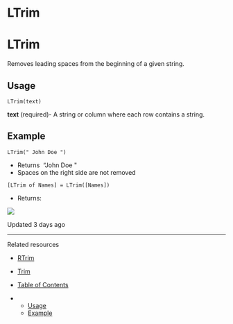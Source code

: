# LTrim

# LTrim

Removes leading spaces from the beginning of a given string.

## Usage

```
LTrim(text)
```

**text** (required)- A string or column where each row contains a string.

## Example

```
LTrim(" John Doe ")
```

* Returns  “John Doe "
* Spaces on the right side are not removed

```
[LTrim of Names] = LTrim([Names])
```

* Returns:

![](https://files.readme.io/54c645f-mceclip0_3.png)

Updated 3 days ago

---

Related resources

* [RTrim](/docs/rtrim)
* [Trim](/docs/trim)

* [Table of Contents](#)
* + [Usage](#usage)
  + [Example](#example)